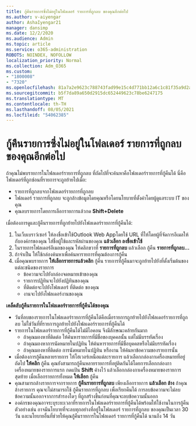 ```yaml
---
title: กู้คืนรายการซึ่งไม่อยู่ในโฟลเดอร์ รายการที่ถูกลบ ของคุณอีกต่อไป
ms.author: v-aiyengar
author: AshaIyengar21
manager: dansimp
ms.date: 12/2/2020
ms.audience: Admin
ms.topic: article
ms.service: o365-administration
ROBOTS: NOINDEX, NOFOLLOW
localization_priority: Normal
ms.collection: Adm_O365
ms.custom:
- "1800008"
- "7320"
ms.openlocfilehash: 81a7a2e9623c788743fad99e15c4d771bb12a6c1c81f35a9d2a6a0729ecf8db7
ms.sourcegitcommit: b5f7da89a650d2915dc652449623c78be6247175
ms.translationtype: MT
ms.contentlocale: th-TH
ms.lasthandoff: 08/05/2021
ms.locfileid: "54062385"
---
```

# <a name="recover-an-item-thats-no-longer-in-your-deleted-items-folder"></a>กู้คืนรายการซึ่งไม่อยู่ในโฟลเดอร์ รายการที่ถูกลบ ของคุณอีกต่อไป

ถ้าคุณไม่พบรายการในโฟลเดอร์รายการที่ถูกลบ ที่ถัดไปที่จะค้นหาคือโฟลเดอร์รายการที่กู้คืนได้ นี่คือโฟลเดอร์ที่ถูกซ่อนที่รายการจะถูกย้ายไปเมื่อ:
- รายการที่ถูกลบจากโฟลเดอร์รายการที่ถูกลบ
- โฟลเดอร์ รายการที่ถูกลบ จะถูกล้างข้อมูลโดยคุณหรือโดยนโยบายที่ตั้งค่าโดยผู้ดูแลระบบ IT ของคุณ
- คุณลบรายการโดยการเลือกรายการแล้วกด **Shift+Delete**

เมื่อต้องการดูและกู้คืนรายการที่ถูกย้ายไปยังโฟลเดอร์รายการที่กู้คืนได้:
1. ในเว็บเบราว์เซอร์ ให้ลงชื่อเข้าใช้Outlook Web Appโดยใช้ URL ที่ให้โดยผู้ที่จัดการอีเมลให้กับองค์กรของคุณ ใส่ชื่อผู้ใช้และรหัสผ่านของคุณ **แล้วเลือก ลงชื่อเข้าใช้**
1. ในรายการโฟลเดอร์อีเมลของคุณ ให้คลิกขวาที่ **รายการที่ถูกลบ** แล้วเลือก กู้คืน **รายการที่ถูกลบ...**
1. ถ้าจําเป็น ให้ใช้กล่องค้นหาเพื่อค้นหารายการที่คุณต้องการกู้คืน
1. เมื่อคุณพบรายการ **ให้เลือกรายการแล้วคลิก** กู้คืน
   รายการที่กู้คืนมาจะถูกย้ายไปยังที่ตั้งเริ่มต้นของแต่ละชนิดของรายการ
    - ข้อความจะไปยังกล่องจดหมายเข้าของคุณ
    - รายการปฏิทินจะไปยังปฏิทินของคุณ
    - ที่ติดต่อจะไปยังโฟลเดอร์ ที่ติดต่อ ของคุณ
    - งานจะไปยังโฟลเดอร์งานของคุณ

**เคล็ดลับกู้คืนรายการในโฟลเดอร์รายการที่กู้คืนได้ของคุณ**

- วันที่ลบของรายการในโฟลเดอร์รายการที่กู้คืนได้คือเมื่อรายการถูกย้ายไปยังโฟลเดอร์รายการที่ถูกลบ ไม่ใช่วันที่ที่รายการถูกย้ายไปยังโฟลเดอร์รายการที่กู้คืนได้
- รายการในโฟลเดอร์รายการที่กู้คืนได้ไม่มีไอคอน จึงมีลักษณะคล้ายกันมาก
    - ถ้าคุณมองหาที่ติดต่อ ให้ค้นหารายการที่มีชื่อของบุคคลนั้น แต่ไม่มีบรรทัดเรื่อง
    - ถ้าคุณมองหาการนัดหมายในปฏิทิน ให้ค้นหารายการที่มีชื่อบุคคลหรือไม่มีบรรทัดเรื่อง
    - ถ้าคุณมองหาที่ติดต่อ การนัดหมายในปฏิทิน หรืองาน ให้ค้นหาข้อความของรายการนั้น
- เมื่อต้องการกู้คืนหลายรายการ ให้โฮเวอร์เหนือแต่ละรายการ แล้วเลือกกล่องกาเครื่องหมายที่อยู่ถัดไป **ให้คลิก** กู้คืน คุณยังสามารถกู้คืนหลายรายการที่อยู่ติดกันได้โดยการเลือกกล่องกาเครื่องหมายของรายการแรก กดแป้น **Shift** ค้างไว้ แล้วเลือกกล่องกาเครื่องหมายของรายการสุดท้าย เมื่อเลือกรายการทั้งหมด **ให้เลือก** กู้คืน
- คุณสามารถล้างรายการจากรายการ **กู้คืนรายการที่ถูกลบ** เพียงเลือกรายการ **แล้วเลือก ล้าง** ถ้าคุณล้างรายการ คุณจะไม่สามารถใช้ กู้คืนรายการที่ถูกลบ เพื่อเรียกคืนได้ การลบข้อความจะไม่ลบข้อความนั้นออกจากการสํารองใดๆ ที่ถูกสร้างขึ้นก่อนที่คุณจะลบข้อความนั้นออก
- องค์กรของคุณอาจระบุระยะเวลาที่รายการในโฟลเดอร์รายการที่กู้คืนได้พร้อมให้ใช้งานในการกู้คืน ตัวอย่างเช่น อาจมีนโยบายที่จะลบทุกอย่างที่อยู่ในโฟลเดอร์ รายการที่ถูกลบ ของคุณเป็นเวลา 30 วัน และนโยบายอื่นที่ช่วยให้คุณกู้คืนรายการในโฟลเดอร์ รายการที่กู้คืนได้ นานถึง 14 วัน
